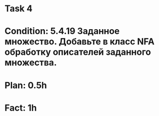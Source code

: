 # Task 4
# Condition: 5.4.19 Заданное множество. Добавьте в класс NFA обработку описателей заданного множества.
# Plan: 0.5h
# Fact: 1h
